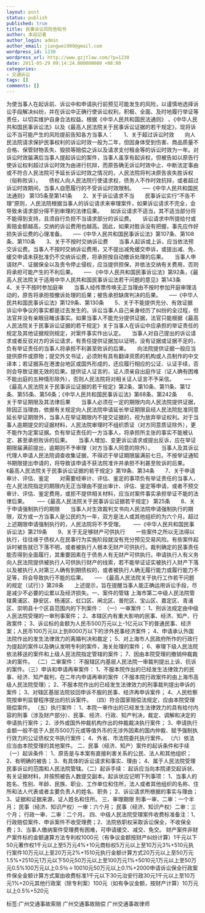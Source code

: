 ```yaml
---
layout: post
status: publish
published: true
title: 民事诉讼风险告知书
author: 本站记者
author_login: admin
author_email: jiangwei909@gmail.com
wordpress_id: 1230
wordpress_url: http://www.gzjtlaw.com/?p=1230
date: 2011-05-29 09:14:24.000000000 +08:00
categories:
- 交通诉讼
tags: []
comments: []
---
```

为使当事人在起诉前、诉讼中和申请执行前预见可能发生的风险，以谨慎地选择诉讼手段解决纠纷，并在诉讼中正确行使诉讼权利，积极、全面、及时地履行举证等责任，以切实维护自身合法权益。根据《中华人民共和国民法通则》 、《中华人民共和国民事诉讼法》以及《最高人民法院关于民事诉讼证据的若干规定》，现将诉讼不当可能产生的风险提前告知各方当事人：　　1、关于超过诉讼时效　　向人民法院请求保护民事权利的诉讼时效一般为二年，但因身体受到伤害、商品质量不合格、保管财物丢失、毁损等赔偿之诉以及请求支付租金等的诉讼时效为一年。对诉讼时效届满后当事人提起诉讼的案件，当事人虽享有起诉权，但被告如以原告行使诉讼权利超过诉讼时效为由进行抗辩，而原告确无诉讼时效中止、中断法定事由或不符合人民法院可予延长诉讼时效之情况的，人民法院将判决原告丧失胜诉权（俗称败诉）。　　债权人向人民法院行使请求权，债务人不作时效抗辩，或者超过诉讼时效期间，当事人自愿履行的不受诉讼时效限制。　　──《中华人民共和国民法通则》 第135条至第141条　　2、关于诉讼请求不当　　民事诉讼实行&ldquo;不告不理&rdquo;原则，人民法院根据当事人的诉讼请求来审理案件，如果诉讼请求不完全，会导致未请求部分得不到审理的法律后果。　　如诉讼请求不适当，其不适当部分将不能得到支持，且须自行负担不当请求部分的诉讼费。　　诉讼请求中所提给付或索赔金额越高，交纳的诉讼费用也越高。因此，如果对胜诉没有把握，事先应作好损失诉讼费的心理准备。　　──《中华人民共和国民事诉讼法》第107条、第108条、第110条　　3、关于不按时交纳诉讼费　　当事人起诉或上诉，应当依法预交诉讼费。当事人不按时交纳诉讼费用，又不提出减免缓交申诉，或提出减、免、缓交申请未获批准仍不交纳诉讼费，将承担按自动撤诉处理的后果。　　当事人申请财产、证据保全以及责令停止侵权，应当提供担保，并依法交纳有关费用，否则将承担可能产生的不利后果。　　── 《中华人民共和国民事诉讼法》第92条，《最高人民法院关于适用中华人民共和国民事诉讼法若干问题的意见》第143条　　4、关于不按时参加庭审　　当事人经传票传唤无正当理由不按时参加开庭审理活动的，原告将承担按撤诉处理的后果；被告承担缺席判决的后果。　　──《中华人民共和国民事诉讼法》第129条、第130条　　5、关于不能提供充分、有效证据　　诉讼中争议的事实都是过去发生的。诉讼当事人自己亲身经历了纠纷的全过程，但法官并没有亲眼目睹该事实。如果当事人不能充分提供证据，法官只能根据《最高人民法院关于民事诉讼证据的若干规定》关于当事人在诉讼中应承担的举证责任的规定及其他证据规则规定，对案件事实作出认定。　　当事人对自己提出的诉讼请求或者反驳对方的诉讼请求，有责任提供证据加以证明，没有证据或证据不足的，负有举证责任的当事人将承担不利甚至败诉的后果。　　向法院提供证据一般应当提供原件或原物；提交外文书证，必须附有具有翻译资质的机构或人员制作的中文译本；若证据系在港澳台地区或国外形成的，还应履行相应的公证、认证手续，否则会导致证据无效的后果。提供证人证言的，证人须亲自出庭作证（证人确有困难不能出庭的五种情形除外），否则人民法院将对相关证人证言不予采信。　　 ──《最高人民法院关于民事诉讼证据的若干规定》第2条、第10条、第11条、第12条、第55条、第56条；《中华人民共和国民事诉讼法》第68条、第242条　　6、关于举证期限及其法律后果　　当事人必须在一定的期限内向人民法院提供证据，除因正当理由，依据有关规定向人民法院申请延长举证期限且经人民法院批准同意延长举证期限外，当事人在举证期限内不提交证据的，视为放弃举证权利。对于当事人逾期提交的证据材料，人民法院审理时不组织质证（对方同意质证除外），更不能作为定案证据。负有举证责任的一方当事人，将承担所主张的事实不能被认定、甚至承担败诉的后果。　　当事人增加、变更诉讼请求或提出反诉，应在举证期限届满前提出，逾期则不予审理（对方当事人同意的除外）。　　当事人及其诉讼代理人申请人民法院调查收集证据，不得迟于举证期限届满前七日。不按举证通知书期限提出申请的，将导致该申请不获法院准许并承担不利甚至败诉的后果。　　《最高人民法院关于民事诉讼证据的若干规定》第19条、第34条　　7、关于申请审计、评估、鉴定　　对需要经审计、评估、鉴定的事项负有举证责任的当事人，在人民法院指定的期限内无正当理由不提出审计、评估、鉴定等申请，或者不预交审计、评估、鉴定费用，或拒不提供相关材料，应当对案件事实承担举证不能的法律后果。　　 ──《最高人民法院关于民事诉讼证据若干规定》 第25条　　8、关于申请强制执行的期限　　当事人对生效裁判文书向人民法院申请强制执行的期限，双方或一方当事人是公民的为一年，双方是法人或其他组织的为六个月。超过上述期限申请强制执行的，人民法院将不予受理。　　 ──《中华人民共和国民事诉讼法》第219条　　9、关于无足够财产可供执行　　一些案件之所以无法得以执行，往往缘于债权人在民事行为实施阶段就没有充分预见交易风险。有些案件起诉时被告就已下落不明，或者被执行人根本无财产可供执行。裁判确定的民事责任能否得到全面履行，其重要因素在于债务人有无财产可供执行。申请执行人有义务向人民法院提供被执行人可供执行财产的线索，若不能举证证实被执行人财产下落以及被执行人对第三人确有到期债权的，或者被执行人确无履行能力或履行能力不足等，将会导致执行不能的后果。　　── 《最高人民法院关于执行工作若干问题的规定（试行）》第28条　　上述提示，旨在提醒当事人能正确运用诉讼手段，尽是减少不必要的讼累以及经济损失。一、案件的管辖 上海市第二中级人民法院管辖黄浦区、静安区、杨浦区、虹口区、闸北区、普陀区、宝山区、嘉定区、青浦区、崇明县十个区县范围内的下列案件： （一）一审案件： 1、刑诉法规定由中级人民法院受理的一审刑事案件； 2、本辖区内有重大影响的民事、经济、知产、行政案件； 3、诉讼标的金额为人民币500万元以上-1亿元以下的普通民事、经济案；人民币100万元以上到8000万以下的涉外民事经济案件； 4、申请承认外国法院作出的发生法律效力的离婚判决和裁定； 5、对上海市人民政府所作的行政行为提起的案件以及确认发明专利的案件，海关处理的案件； 6、审理下级人民法院依法移送的案件和上级人民法院指定管辖的案件； 7、因由本院受理的撤销仲裁裁决的案件。 （二）二审案件： 不服辖区内基层人民法院一审裁判提出上诉、抗诉的案件。（三）申诉和申请再审案件： 1、不服本院作出的已经发生法律效力的民事、经济、知产裁判，在二年内申请再审的案件（不服本院行政案件的由上海市高级人民法院受理）； 2、不服本院作出的已经发生法律效力的刑事裁判提出申诉的案件； 3、对辖区基层法院驳回申诉不服的民事、经济再申诉案件； 4、人民检察院按审判监督程序提出的抗诉案件。 （四）符合国家赔偿法规定，应由本院受理赔偿案件。 （五）执行案件： 1、本院一审作出的已经发生法律效力的具有给付内容的刑事（涉及财产部分）、民事、经济、行政、知产判决，裁定、调解和决定的申请执行案件； 2、涉外或国外仲裁机构作出的仲裁裁决执行案件； 3、申请执行金额一般不低于人民币500万元或等值外币的无涉外因素的国内仲裁、赋予强制执行效力的公证债权文书执行案件； 4、外省、市法院委托执行案件。 （六）依法应当由本院受理的其他案件。 二、民事（经济、知产）案件的起诉条件和手续 （一）起诉条件： 1、原告是与本案有直接利害关系的公民、法人和其他组织； 2、有明确的被告； 3、有具体的诉讼请求和事实、理由； 4、属于人民法院受理民事诉讼的范围和人民法院管辖。（二）起诉手续： 起诉应当向本院递交起诉状、有关证据材料，并按照被告人数提交副本。起诉状应记明下列事项： 1、当事人的姓名、性别、年龄、民族、职业、工作单位和住所，法人或者其他组织的名称、住所和法人代表或者主要负责人的姓名、职务； 2、诉讼请求所根据的事实与理由； 3、证据和证据来源，证人姓名和住所。 三、审理期限 刑事一审、二审：一个半月； 民事（经济、知识产权）一审：六个月； 民事（经济、知识产权）二审：三个月； 行政一审、二审：二个月。 四、中级人民法院受理案件收费标准备注：1、行政赔偿案件、申诉案件不收受理费；2、法院依职权采取诉讼保全，不收保全费；3、当事人缴纳案件受理费有困难，可申请缓交、减交、免交。 财产案件非财产案件标的金额速算方法专利权1000元（有争议金额按财产纠纷计算）1千元以下50元著作权1千元以上至5万元4%+10元商标权5万元以上至10万元3%+510元执行案件10万元以上至20万元2%+1510元执行金额计算方式20万元以上至50万元1.5%+2510元1万元以下50元50万元以上至100万元1%+5010元1万元以上至50万元0.5%100万元以上0.5％＋10010元50万元以上0.1%+2000申请诉讼保全行政案件保全金额计算方式案由收费标准1千元以下30元治安行政30元1千元以上至10万元1%+20元其他行政案（除专利案）100元（如有争议金额，按财产计算）10万元以上0.5%+520元标签:广州交通事故索赔 广州交通事故赔偿 广州交通事故律师
